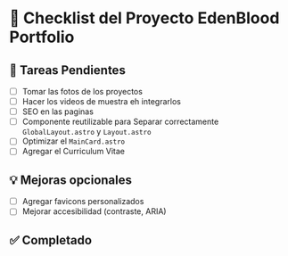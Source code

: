 # 🧾 Checklist del Proyecto EdenBlood Portfolio

## 🔧 Tareas Pendientes

- [ ] Tomar las fotos de los proyectos
- [ ] Hacer los videos de muestra eh integrarlos
- [ ] SEO en las paginas
- [ ] Componente reutilizable para Separar correctamente `GlobalLayout.astro` y `Layout.astro`
- [ ] Optimizar el `MainCard.astro`
- [ ] Agregar el Curriculum Vitae

## 💡 Mejoras opcionales

- [ ] Agregar favicons personalizados
- [ ] Mejorar accesibilidad (contraste, ARIA)

## ✅ Completado
